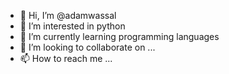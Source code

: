 - 👋 Hi, I’m @adamwassal
- 👀 I’m interested in python
- 🌱 I’m currently learning programming languages
- 💞️ I’m looking to collaborate on ...
- 📫 How to reach me ...

<!---
adamwassal/adamwassal is a ✨ special ✨ repository because its `README.md` (this file) appears on your GitHub profile.
You can click the Preview link to take a look at your changes.
--->
